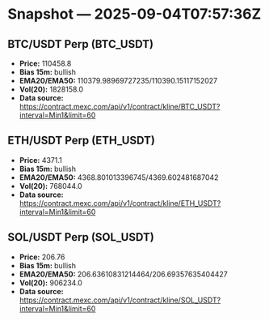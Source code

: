 # Snapshot — 2025-09-04T07:57:36Z

## BTC/USDT Perp (BTC_USDT)
- **Price:** 110458.8
- **Bias 15m:** bullish
- **EMA20/EMA50:** 110379.98969727235/110390.15117152027
- **Vol(20):** 1828158.0
- **Data source:** https://contract.mexc.com/api/v1/contract/kline/BTC_USDT?interval=Min1&limit=60

## ETH/USDT Perp (ETH_USDT)
- **Price:** 4371.1
- **Bias 15m:** bullish
- **EMA20/EMA50:** 4368.801013396745/4369.602481687042
- **Vol(20):** 768044.0
- **Data source:** https://contract.mexc.com/api/v1/contract/kline/ETH_USDT?interval=Min1&limit=60

## SOL/USDT Perp (SOL_USDT)
- **Price:** 206.76
- **Bias 15m:** bullish
- **EMA20/EMA50:** 206.63610831214464/206.69357635404427
- **Vol(20):** 906234.0
- **Data source:** https://contract.mexc.com/api/v1/contract/kline/SOL_USDT?interval=Min1&limit=60
